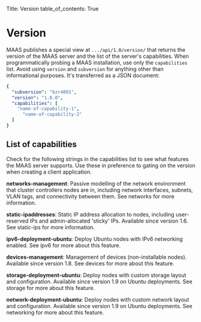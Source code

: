 Title: Version
table_of_contents: True

# Version

MAAS publishes a special view at `.../api/1.0/version/` that returns the
version of the MAAS server and the list of the server's capabilities. When
programmatically probing a MAAS installation, use only the `capabilities` list.
Avoid using `version` and `subversion` for anything other than informational
purposes. It's transferred as a JSON document:

```yaml
{
  "subversion": "bzr4001",
  "version": "1.8.0",
  "capabilities": [
    "name-of-capability-1",
      "name-of-capability-2"
  ]
}
```

## List of capabilities

Check for the following strings in the capabilities list to see what features
the MAAS server supports. Use these in preference to gating on the version when
creating a client application.

**networks-management**: Passive modelling of the network environment that
cluster controllers nodes are in, including network interfaces, subnets, VLAN
tags, and connectivity between them. See networks for more information.

**static-ipaddresses**: Static IP address allocation to nodes, including
user-reserved IPs and admin-allocated 'sticky' IPs. Available since version
1.6. See static-ips for more information.

**ipv6-deployment-ubuntu**: Deploy Ubuntu nodes with IPv6 networking enabled.
See ipv6 for more about this feature.

**devices-management**: Management of devices (non-installable nodes).
Available since version 1.8. See devices for more about this feature.

**storage-deployment-ubuntu**: Deploy nodes with custom storage layout and
configuration. Available since version 1.9 on Ubuntu deployments. See storage
for more about this feature.

**network-deployment-ubuntu**: Deploy nodes with custom network layout and
configuration. Available since version 1.9 on Ubuntu deployments. See
networking for more about this feature.
